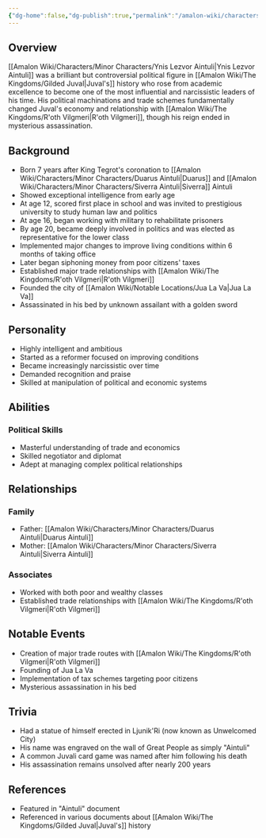 ```yaml
---
{"dg-home":false,"dg-publish":true,"permalink":"/amalon-wiki/characters/minor-characters/ynis-lezvor-aintuli/","dgPassFrontmatter":true,"noteIcon":""}
---
```


## Overview
[[Amalon Wiki/Characters/Minor Characters/Ynis Lezvor Aintuli\|Ynis Lezvor Aintuli]] was a brilliant but controversial political figure in [[Amalon Wiki/The Kingdoms/Gilded Juval\|Juval's]] history who rose from academic excellence to become one of the most influential and narcissistic leaders of his time. His political machinations and trade schemes fundamentally changed Juval's economy and relationship with [[Amalon Wiki/The Kingdoms/R'oth Vilgmeri\|R'oth Vilgmeri]], though his reign ended in mysterious assassination.

## Background
- Born 7 years after King Tegrot's coronation to [[Amalon Wiki/Characters/Minor Characters/Duarus Aintuli\|Duarus]] and [[Amalon Wiki/Characters/Minor Characters/Siverra Aintuli\|Siverra]] Aintuli
- Showed exceptional intelligence from early age
- At age 12, scored first place in school and was invited to prestigious university to study human law and politics
- At age 16, began working with military to rehabilitate prisoners
- By age 20, became deeply involved in politics and was elected as representative for the lower class
- Implemented major changes to improve living conditions within 6 months of taking office
- Later began siphoning money from poor citizens' taxes
- Established major trade relationships with [[Amalon Wiki/The Kingdoms/R'oth Vilgmeri\|R'oth Vilgmeri]]
- Founded the city of [[Amalon Wiki/Notable Locations/Jua La Va\|Jua La Va]]
- Assassinated in his bed by unknown assailant with a golden sword

## Personality
- Highly intelligent and ambitious
- Started as a reformer focused on improving conditions
- Became increasingly narcissistic over time
- Demanded recognition and praise
- Skilled at manipulation of political and economic systems

## Abilities
### Political Skills
- Masterful understanding of trade and economics
- Skilled negotiator and diplomat
- Adept at managing complex political relationships

## Relationships
### Family
- Father: [[Amalon Wiki/Characters/Minor Characters/Duarus Aintuli\|Duarus Aintuli]]
- Mother: [[Amalon Wiki/Characters/Minor Characters/Siverra Aintuli\|Siverra Aintuli]]

### Associates
- Worked with both poor and wealthy classes
- Established trade relationships with [[Amalon Wiki/The Kingdoms/R'oth Vilgmeri\|R'oth Vilgmeri]]

## Notable Events
- Creation of major trade routes with [[Amalon Wiki/The Kingdoms/R'oth Vilgmeri\|R'oth Vilgmeri]]
- Founding of Jua La Va
- Implementation of tax schemes targeting poor citizens
- Mysterious assassination in his bed

## Trivia
- Had a statue of himself erected in Ljunik'Ri (now known as Unwelcomed City)
- His name was engraved on the wall of Great People as simply "Aintuli"
- A common Juvali card game was named after him following his death
- His assassination remains unsolved after nearly 200 years

## References
- Featured in "Aintuli" document
- Referenced in various documents about [[Amalon Wiki/The Kingdoms/Gilded Juval\|Juval's]] history